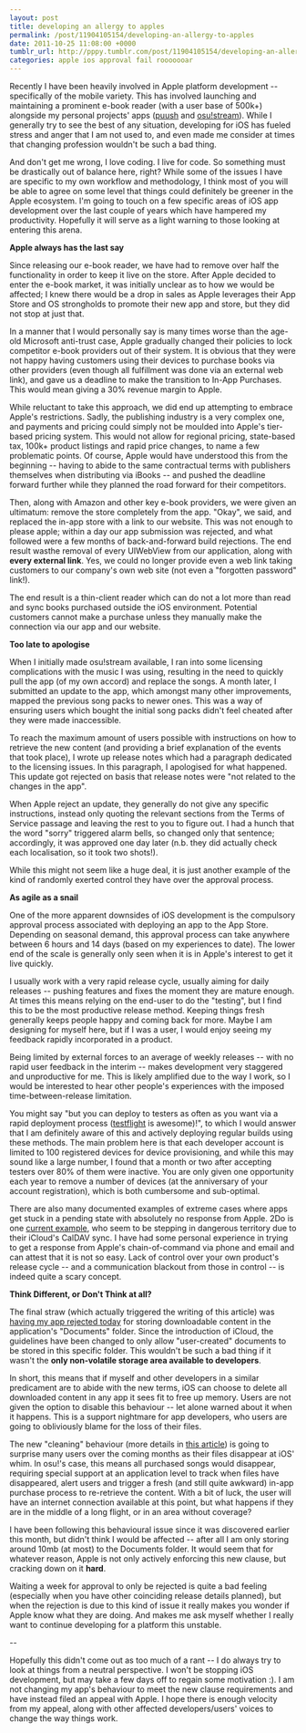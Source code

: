 ```yaml
---
layout: post
title: developing an allergy to apples
permalink: /post/11904105154/developing-an-allergy-to-apples
date: 2011-10-25 11:08:00 +0000
tumblr_url: http://pppy.tumblr.com/post/11904105154/developing-an-allergy-to-apples
categories: apple ios approval fail rooooooar
---
```

<p>Recently I have been heavily involved in Apple platform development -- specifically of the mobile variety. This has involved launching and maintaining a prominent e-book reader (with a user base of 500k+) alongside my personal projects' apps (<a target="_blank" href="http://puush.me">puush</a> and <a target="_blank" href="http://www.osustream.com">osu!stream</a>). While I generally try to see the best of any situation, developing for iOS has fueled stress and anger that I am not used to, and even made me consider at times that changing profession wouldn't be such a bad thing.</p>&#13;
<p>And don't get me wrong, I love coding. I live for code. So something must be drastically out of balance here, right? While some of the issues I have are specific to my own workflow and methodology, I think most of you will be able to agree on some level that things could definitely be greener in the Apple ecosystem. I'm going to touch on a few specific areas of iOS app development over the last couple of years which have hampered my productivity. Hopefully it will serve as a light warning to those looking at entering this arena.</p>&#13;
<!-- more -->&#13;
<p><strong>Apple always has the last say</strong></p>&#13;
<p>Since releasing our e-book reader, we have had to remove over half the functionality in order to keep it live on the store. After Apple decided to enter the e-book market, it was initially unclear as to how we would be affected; I knew there would be a drop in sales as Apple leverages their App Store and OS strongholds to promote their new app and store, but they did not stop at just that.</p>&#13;
<p>In a manner that I would personally say is many times worse than the age-old Microsoft anti-trust case, Apple gradually changed their policies to lock competitor e-book providers out of their system. It is obvious that they were not happy having customers using their devices to purchase books via other providers (even though all fulfillment was done via an external web link), and gave us a deadline to make the transition to In-App Purchases. This would mean giving a 30% revenue margin to Apple.</p>&#13;
<p>While reluctant to take this approach, we did end up attempting to embrace Apple's restrictions. Sadly, the publishing industry is a very complex one, and payments and pricing could simply not be moulded into Apple's tier-based pricing system. This would not allow for regional pricing, state-based tax, 100k+ product listings and rapid price changes, to name a few problematic points. Of course, Apple would have understood this from the beginning -- having to abide to the same contractual terms with publishers themselves when distributing via iBooks -- and pushed the deadline forward further while they planned the road forward for their competitors.</p>&#13;
<p>Then, along with Amazon and other key e-book providers, we were given an ultimatum: remove the store completely from the app. "Okay", we said, and replaced the in-app store with a link to our website. This was not enough to please apple; within a day our app submission was rejected, and what followed were a few months of back-and-forward build rejections. The end result wasthe removal of every UIWebView from our application, along with <strong>every external link</strong>. Yes, we could no longer provide even a web link taking customers to our company's own web site (not even a "forgotten password" link!).</p>&#13;
<p>The end result is a thin-client reader which can do not a lot more than read and sync books purchased outside the iOS environment. Potential customers cannot make a purchase unless they manually make the connection via our app and our website.</p>&#13;
<p><strong>Too late to apologise</strong></p>&#13;
<p>When I initially made osu!stream available, I ran into some licensing complications with the music I was using, resulting in the need to quickly pull the app (of my own accord) and replace the songs. A month later, I submitted an update to the app, which amongst many other improvements, mapped the previous song packs to newer ones. This was a way of ensuring users which bought the initial song packs didn't feel cheated after they were made inaccessible.</p>&#13;
<p>To reach the maximum amount of users possible with instructions on how to retrieve the new content (and providing a brief explanation of the events that took place), I wrote up release notes which had a paragraph dedicated to the licensing issues. In this paragraph, I apologised for what happened. This update got rejected on basis that release notes were "not related to the changes in the app".</p>&#13;
<p>When Apple reject an update, they generally do not give any specific instructions, instead only quoting the relevant sections from the Terms of Service passage and leaving the rest to you to figure out. I had a hunch that the word "sorry" triggered alarm bells, so changed only that sentence; accordingly, it was approved one day later (n.b. they did actually check each localisation, so it took two shots!).</p>&#13;
<p>While this might not seem like a huge deal, it is just another example of the kind of randomly exerted control they have over the approval process.</p>&#13;
<p><strong>As agile as a snail</strong></p>&#13;
<p>One of the more apparent downsides of iOS development is the compulsory approval process associated with deploying an app to the App Store. Depending on seasonal demand, this approval process can take anywhere between 6 hours and 14 days (based on my experiences to date). The lower end of the scale is generally only seen when it is in Apple's interest to get it live quickly.</p>&#13;
<p>I usually work with a very rapid release cycle, usually aiming for daily releases -- pushing features and fixes the moment they are mature enough. At times this means relying on the end-user to do the "testing", but I find this to be the most productive release method. Keeping things fresh generally keeps people happy and coming back for more. Maybe I am designing for myself here, but if I was a user, I would enjoy seeing my feedback rapidly incorporated in a product.</p>&#13;
<p>Being limited by external forces to an average of weekly releases -- with no rapid user feedback in the interim -- makes development very staggered and unproductive for me. This is likely amplified due to the way I work, so I would be interested to hear other people's experiences with the imposed time-between-release limitation.</p>&#13;
<p>You might say "but you can deploy to testers as often as you want via a rapid deployment process (<a target="_blank" href="http://www.testflight.com">testflight</a> is awesome)!", to which I would answer that I am definitely aware of this and actively deploying regular builds using these methods. The main problem here is that each developer account is limited to 100 registered devices for device provisioning, and while this may sound like a large number, I found that a month or two after accepting testers over 80% of them were inactive. You are only given one opportunity each year to remove a number of devices (at the anniversary of your account registration), which is both cumbersome and sub-optimal.</p>&#13;
<p>There are also many documented examples of extreme cases where apps get stuck in a pending state with absolutely no response from Apple. 2Do is one <a href="http://2doapp.com/forum/viewtopic.php?f=8&amp;t=77411">current example</a>, who seem to be stepping in dangerous territory due to their iCloud's CalDAV sync. I have had some personal experience in trying to get a response from Apple's chain-of-command via phone and email and can attest that it is not so easy. Lack of control over your own product's release cycle -- and a communication blackout from those in control -- is indeed quite a scary concept.</p>&#13;
<p><strong>Think Different, or Don't Think at all?</strong></p>&#13;
<p>The final straw (which actually triggered the writing of this article) was <a target="_blank" href="http://puu.sh/7xR6">having my app rejected today</a> for storing downloadable content in the application's "Documents" folder. Since the introduction of iCloud, the guidelines have been changed to only allow "user-created" documents to be stored in this specific folder. This wouldn't be such a bad thing if it wasn't the <strong>only non-volatile storage area available to developers</strong>.</p>&#13;
<p>In short, this means that if myself and other developers in a similar predicament are to abide with the new terms, iOS can choose to delete all downloaded content in any app it sees fit to free up memory. Users are not given the option to disable this behaviour -- let alone warned about it when it happens. This is a support nightmare for app developers, who users are going to obliviously blame for the loss of their files.</p>&#13;
<p>The new "cleaning" behaviour (more details in <a target="_blank" href="http://www.marco.org/2011/10/13/ios5-caches-cleaning">this article</a>) is going to surprise many users over the coming months as their files disappear at iOS' whim. In osu!'s case, this means all purchased songs would disappear, requiring special support at an application level to track when files have disappeared, alert users and trigger a fresh (and still quite awkward) in-app purchase process to re-retrieve the content. With a bit of luck, the user will have an internet connection available at this point, but what happens if they are in the middle of a long flight, or in an area without coverage?</p>&#13;
<p>I have been following this behavioural issue since it was discovered earlier this month, but didn't think I would be affected -- after all I am only storing around 10mb (at most) to the Documents folder. It would seem that for whatever reason, Apple is not only actively enforcing this new clause, but cracking down on it <strong>hard</strong>.</p>&#13;
<p>Waiting a week for approval to only be rejected is quite a bad feeling (especially when you have other coinciding release details planned), but when the rejection is due to this kind of issue it really makes you wonder if Apple know what they are doing. And makes me ask myself whether I really want to continue developing for a platform this unstable.</p>&#13;
<p>--</p>&#13;
<p>Hopefully this didn't come out as too much of a rant -- I do always try to look at things from a neutral perspective. I won't be stopping iOS development, but may take a few days off to regain some motivation :). I am not changing my app's behaviour to meet the new clause requirements and have instead filed an appeal with Apple. I hope there is enough velocity from my appeal, along with other affected developers/users' voices to change the way things work.</p> 